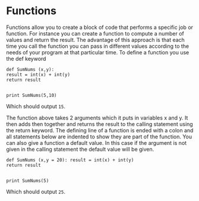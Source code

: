 # Functions
Functions allow you to create a block of code that performs a
specific job or function. For instance you can create a function
to compute a number of values and return the result. The advantage
of this approach is that each time you call the function you can
pass in different values according to the needs of your program at
that particular time.  To define a function you use the def keyword
```
def SumNums (x,y):
result = int(x) + int(y)
return result


print SumNums(5,10)
```
Which should output `15`.

The function above takes 2 arguments which it puts in variables x
and y. It then adds then together and returns the result to the
calling statement using the return keyword.  The defining line of
a function is ended with a colon and all statements below are
indented to show they are part of the function.  You can also give
a function a default value. In this case if the argument is not
given in the calling statement the default value will be given.
```
def SumNums (x,y = 20): result = int(x) + int(y)
return result


print SumNums(5)
```
Which should output `25`.

